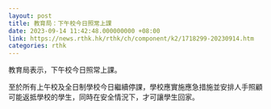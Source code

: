 ```yaml
---
layout: post
title: 教育局：下午校今日照常上課
date: 2023-09-14 11:42:48.000000000 +08:00
link: https://news.rthk.hk/rthk/ch/component/k2/1718299-20230914.htm
categories: rthk
---
```


教育局表示，下午校今日照常上課。

至於所有上午校及全日制學校今日繼續停課，學校應實施應急措施並安排人手照顧可能返抵學校的學生，同時在安全情況下，才可讓學生回家。
